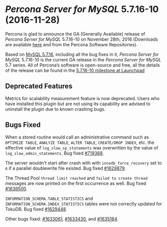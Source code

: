 # *Percona Server for MySQL* 5.7.16-10 (2016-11-28)

Percona is glad to announce the GA (Generally Available) release of *Percona Server for MySQL* 5.7.16-10 on November 28th, 2016 (Downloads are available [here](http://www.percona.com/downloads/Percona-Server-5.7/Percona-Server-5.7.16-10/)
and from the Percona Software Repositories).

Based on [MySQL 5.7.16](http://dev.mysql.com/doc/relnotes/mysql/5.7/en/news-5-7-16.html), including
all the bug fixes in it, *Percona Server for MySQL* 5.7.16-10 is the current GA release
in the *Percona Server for MySQL* 5.7 series. All of Percona’s software is open-source
and free, all the details of the release can be found in the [5.7.16-10
milestone at Launchpad](https://launchpad.net/percona-server/+milestone/5.7.16-10)

## Deprecated Features

Metrics for scalability measurement feature is now deprecated. Users who have
installed this plugin but are not using its capability are advised to
uninstall the plugin due to known crashing bugs.

## Bugs Fixed

When a stored routine would call an administrative command such as
`OPTIMIZE TABLE`, `ANALYZE TABLE`, `ALTER TABLE`, `CREATE/DROP INDEX`,
etc. the effective value of `log_slow_sp_statements` was overwritten
by the value of `log_slow_admin_statements`. Bug fixed
[#719368](https://bugs.launchpad.net/percona-server/+bug/719368).

The server wouldn’t start after crash with with `innodb_force_recovery`
set to `6` if a parallel doublewrite file existed. Bug fixed [#1629879](https://bugs.launchpad.net/percona-server/+bug/1629879).

The Thread Pool `thread limit reached` and `failed to create thread`
messages are now printed on the first occurrence as well. Bug fixed
[#1636500](https://bugs.launchpad.net/percona-server/+bug/1636500).

`INFORMATION_SCHEMA.TABLE_STATISTICS` and `INFORMATION_SCHEMA.INDEX_STATISTICS`
tables were not correctly updated
for TokuDB. Bug fixed [#1629448](https://bugs.launchpad.net/percona-server/+bug/1629448).

Other bugs fixed: [#1633061](https://bugs.launchpad.net/percona-server/+bug/1633061), [#1633430](https://bugs.launchpad.net/percona-server/+bug/1633430), and [#1635184](https://bugs.launchpad.net/percona-server/+bug/1635184).
